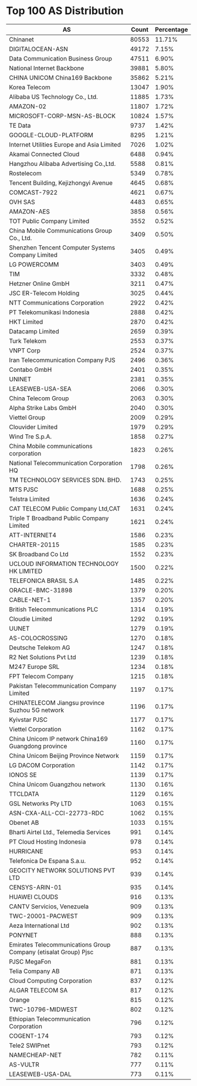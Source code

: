 # Top 100 AS Distribution
| AS | Count | Percentage |
|----|----|----|
| Chinanet | 80553 | 11.71% |
| DIGITALOCEAN-ASN | 49172 | 7.15% |
| Data Communication Business Group | 47511 | 6.90% |
| National Internet Backbone | 39881 | 5.80% |
| CHINA UNICOM China169 Backbone | 35862 | 5.21% |
| Korea Telecom | 13047 | 1.90% |
| Alibaba US Technology Co., Ltd. | 11885 | 1.73% |
| AMAZON-02 | 11807 | 1.72% |
| MICROSOFT-CORP-MSN-AS-BLOCK | 10824 | 1.57% |
| TE Data | 9737 | 1.42% |
| GOOGLE-CLOUD-PLATFORM | 8295 | 1.21% |
| Internet Utilities Europe and Asia Limited | 7026 | 1.02% |
| Akamai Connected Cloud | 6488 | 0.94% |
| Hangzhou Alibaba Advertising Co.,Ltd. | 5588 | 0.81% |
| Rostelecom | 5349 | 0.78% |
| Tencent Building, Kejizhongyi Avenue | 4645 | 0.68% |
| COMCAST-7922 | 4621 | 0.67% |
| OVH SAS | 4483 | 0.65% |
| AMAZON-AES | 3858 | 0.56% |
| TOT Public Company Limited | 3552 | 0.52% |
| China Mobile Communications Group Co., Ltd. | 3409 | 0.50% |
| Shenzhen Tencent Computer Systems Company Limited | 3405 | 0.49% |
| LG POWERCOMM | 3403 | 0.49% |
| TIM | 3332 | 0.48% |
| Hetzner Online GmbH | 3211 | 0.47% |
| JSC ER-Telecom Holding | 3025 | 0.44% |
| NTT Communications Corporation | 2922 | 0.42% |
| PT Telekomunikasi Indonesia | 2888 | 0.42% |
| HKT Limited | 2870 | 0.42% |
| Datacamp Limited | 2659 | 0.39% |
| Turk Telekom | 2553 | 0.37% |
| VNPT Corp | 2524 | 0.37% |
| Iran Telecommunication Company PJS | 2496 | 0.36% |
| Contabo GmbH | 2401 | 0.35% |
| UNINET | 2381 | 0.35% |
| LEASEWEB-USA-SEA | 2066 | 0.30% |
| China Telecom Group | 2063 | 0.30% |
| Alpha Strike Labs GmbH | 2040 | 0.30% |
| Viettel Group | 2009 | 0.29% |
| Clouvider Limited | 1979 | 0.29% |
| Wind Tre S.p.A. | 1858 | 0.27% |
| China Mobile communications corporation | 1823 | 0.26% |
| National Telecommunication Corporation HQ | 1798 | 0.26% |
| TM TECHNOLOGY SERVICES SDN. BHD. | 1743 | 0.25% |
| MTS PJSC | 1688 | 0.25% |
| Telstra Limited | 1636 | 0.24% |
| CAT TELECOM Public Company Ltd,CAT | 1631 | 0.24% |
| Triple T Broadband Public Company Limited | 1621 | 0.24% |
| ATT-INTERNET4 | 1586 | 0.23% |
| CHARTER-20115 | 1585 | 0.23% |
| SK Broadband Co Ltd | 1552 | 0.23% |
| UCLOUD INFORMATION TECHNOLOGY HK LIMITED | 1500 | 0.22% |
| TELEFONICA BRASIL S.A | 1485 | 0.22% |
| ORACLE-BMC-31898 | 1379 | 0.20% |
| CABLE-NET-1 | 1357 | 0.20% |
| British Telecommunications PLC | 1314 | 0.19% |
| Cloudie Limited | 1292 | 0.19% |
| UUNET | 1279 | 0.19% |
| AS-COLOCROSSING | 1270 | 0.18% |
| Deutsche Telekom AG | 1247 | 0.18% |
| R2 Net Solutions Pvt Ltd | 1239 | 0.18% |
| M247 Europe SRL | 1234 | 0.18% |
| FPT Telecom Company | 1215 | 0.18% |
| Pakistan Telecommunication Company Limited | 1197 | 0.17% |
| CHINATELECOM Jiangsu province Suzhou 5G network | 1196 | 0.17% |
| Kyivstar PJSC | 1177 | 0.17% |
| Viettel Corporation | 1162 | 0.17% |
| China Unicom IP network China169 Guangdong province | 1160 | 0.17% |
| China Unicom Beijing Province Network | 1159 | 0.17% |
| LG DACOM Corporation | 1142 | 0.17% |
| IONOS SE | 1139 | 0.17% |
| China Unicom Guangzhou network | 1130 | 0.16% |
| TTCLDATA | 1129 | 0.16% |
| GSL Networks Pty LTD | 1063 | 0.15% |
| ASN-CXA-ALL-CCI-22773-RDC | 1062 | 0.15% |
| Obenet AB | 1033 | 0.15% |
| Bharti Airtel Ltd., Telemedia Services | 991 | 0.14% |
| PT Cloud Hosting Indonesia | 978 | 0.14% |
| HURRICANE | 953 | 0.14% |
| Telefonica De Espana S.a.u. | 952 | 0.14% |
| GEOCITY NETWORK SOLUTIONS PVT LTD | 939 | 0.14% |
| CENSYS-ARIN-01 | 935 | 0.14% |
| HUAWEI CLOUDS | 916 | 0.13% |
| CANTV Servicios, Venezuela | 909 | 0.13% |
| TWC-20001-PACWEST | 909 | 0.13% |
| Aeza International Ltd | 902 | 0.13% |
| PONYNET | 888 | 0.13% |
| Emirates Telecommunications Group Company (etisalat Group) Pjsc | 887 | 0.13% |
| PJSC MegaFon | 881 | 0.13% |
| Telia Company AB | 871 | 0.13% |
| Cloud Computing Corporation | 837 | 0.12% |
| ALGAR TELECOM SA | 817 | 0.12% |
| Orange | 815 | 0.12% |
| TWC-10796-MIDWEST | 802 | 0.12% |
| Ethiopian Telecommunication Corporation | 796 | 0.12% |
| COGENT-174 | 793 | 0.12% |
| Tele2 SWIPnet | 793 | 0.12% |
| NAMECHEAP-NET | 782 | 0.11% |
| AS-VULTR | 777 | 0.11% |
| LEASEWEB-USA-DAL | 773 | 0.11% |
